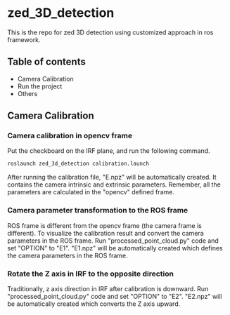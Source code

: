 # zed_3D_detection
This is the repo for zed 3D detection using customized approach in ros framework.

## Table of contents

- Camera Calibration
- Run the project
- Others

## Camera Calibration

### Camera calibration in opencv frame
Put the checkboard on the IRF plane, and run the following command.

```bash
roslaunch zed_3d_detection calibration.launch
```
After running the calibration file, "E.npz" will be automatically created. It contains
the camera intrinsic and extrinsic parameters. Remember, all the parameters are calculated 
in the "opencv" defined frame.

### Camera parameter transformation to the ROS frame
ROS frame is different from the opencv frame (the camera frame is different). 
To visualize the calibration result and convert the camera parameters in the ROS frame. 
Run "processed_point_cloud.py" code and set "OPTION" to "E1". 
"E1.npz" will be automatically created which defines the camera parameters in the ROS 
frame. 

### Rotate the Z axis in IRF to the opposite direction
Traditionally, z axis direction in IRF after calibration is downward. 
Run "processed_point_cloud.py" code and set "OPTION" to "E2".
"E2.npz" will be automatically created which converts the Z axis upward.